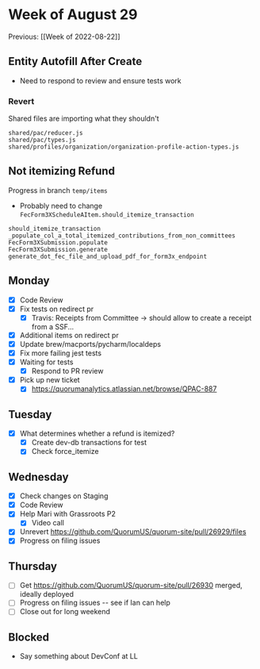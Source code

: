 # Week of August 29
Previous: [[Week of 2022-08-22]]

## Entity Autofill After Create
- Need to respond to review and ensure tests work

### Revert
Shared files are importing what they shouldn't
```
shared/pac/reducer.js
shared/pac/types.js
shared/profiles/organization/organization-profile-action-types.js
```

## Not itemizing Refund
Progress in branch `temp/items`
- Probably need to change `FecForm3XScheduleAItem.should_itemize_transaction`

```
should_itemize_transaction
_populate_col_a_total_itemized_contributions_from_non_committees
FecForm3XSubmission.populate
FecForm3XSubmission.generate
generate_dot_fec_file_and_upload_pdf_for_form3x_endpoint
```

## Monday
- [x] Code Review
- [x] Fix tests on redirect pr
	- [x] Travis: Receipts from Committee -> should allow to create a receipt from a SSF...
- [x] Additional items on redirect pr
- [x] Update brew/macports/pycharm/localdeps
- [x] Fix more failing jest tests
- [x] Waiting for tests
	- [x] Respond to PR review
- [x] Pick up new ticket
	- [x] https://quorumanalytics.atlassian.net/browse/QPAC-887

## Tuesday
- [x] What determines whether a refund is itemized?
	- [x] Create dev-db transactions for test
	- [x] Check force_itemize

## Wednesday
- [x] Check changes on Staging
- [x] Code Review
- [x] Help Mari with Grassroots P2
	- [x] Video call
- [x] Unrevert https://github.com/QuorumUS/quorum-site/pull/26929/files
- [x] Progress on filing issues

## Thursday
- [ ] Get https://github.com/QuorumUS/quorum-site/pull/26930 merged, ideally deployed
- [ ] Progress on filing issues -- see if Ian can help
- [ ] Close out for long weekend

## Blocked
- Say something about DevConf at LL